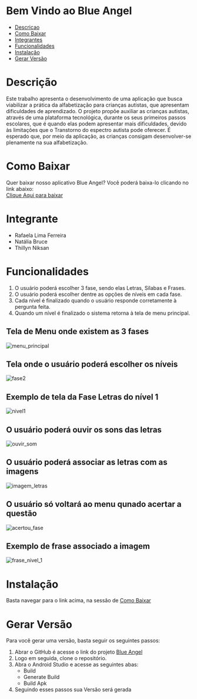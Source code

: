 # Bem Vindo ao Blue Angel
<ul>
  <li><a href="#description">Descricao</a></br></li>
  <li><a href="#how_to_download">Como Baixar</a></br></li>
  <li><a href="#members">Integrantes</a></br></li>
  <li><a href="#functionalities">Funcionalidades</a></br></li>
  <li><a href="#installation">Instalação</a></br></li>
  <li><a href="#generate_version">Gerar Versão</a></br></li>
</ul>

<h1 id="description">Descrição</h1>
Este trabalho apresenta o desenvolvimento de uma aplicação que busca viabilizar a prática da alfabetização para crianças autistas, que apresentam dificuldades de aprendizado. O projeto propõe auxiliar as crianças autistas, através de uma plataforma tecnológica, durante os seus primeiros passos escolares, que é quando elas podem apresentar mais dificuldades, devido às limitações que o Transtorno do espectro autista pode oferecer. É esperado que, por meio da aplicação, as crianças consigam desenvolver-se plenamente na sua alfabetização.


<h1 id="how_to_download">Como Baixar</h1>
Quer baixar nosso aplicativo Blue Angel? Você poderá baixa-lo clicando no link abaixo:</br>
<a href="https://drive.google.com/file/d/16dTsSlY014ofuW-9J-gsUD2vFwFWCQEd/view?usp=drivesdk" target="_blank">Clique Aqui para baixar</a>

<h1 id="members">Integrante</h1>
<ul>
  <li>Rafaela Lima Ferreira</li>
  <li>Natália Bruce</li>
  <li>Thillyn Niksan</li>
</ul>


<h1 id="functionalities">Funcionalidades</h1>
<ol>
  <li>O usuário poderá escolher 3 fase, sendo elas Letras, Sílabas e Frases.</li>
  <li>O usuário poderá escolher dentre as opções de níveis em cada fase.</li>
  <li>Cada nível é finalizado quando o usuário responde corretamente à pergunta feita.</li>
  <li>Quando um nível é finalizado o sistema retorna à tela de menu principal.</li>
</ol>

## Tela de Menu onde existem as 3 fases
![menu_principal](https://github.com/Thiilyn/Blue-Angel/blob/master/menu_principal.PNG)

## Tela onde o usuário poderá escolher os níveis
![fase2](https://github.com/Thiilyn/Blue-Angel/blob/master/fase2.PNG)

## Exemplo de tela da Fase Letras do nível 1
![nivel1](https://github.com/Thiilyn/Blue-Angel/blob/master/nivel1.PNG)

## O usuário poderá ouvir os sons das letras
![ouvir_som](https://github.com/Thiilyn/Blue-Angel/blob/master/ouvir_som.PNG)

## O usuário poderá associar as letras com as imagens
![imagem_letras](https://github.com/Thiilyn/Blue-Angel/blob/master/imagem_letras.PNG)

## O usuário só voltará ao menu qunado acertar a questão
![acertou_fase](https://github.com/Thiilyn/Blue-Angel/blob/master/acertou_fase.PNG)

## Exemplo de frase associado a imagem
![frase_nivel_1](https://github.com/Thiilyn/Blue-Angel/blob/master/frase_nivel_1.PNG)

<h1 id="installation">Instalação</h1>
Basta navegar para o link acima, na sessão de <a href="#how_to_download">Como Baixar</a>

<h1 id="generate_version">Gerar Versão</h1>
Para você gerar uma versão, basta seguir os seguintes passos:
<ol>
  <li>Abrar o GitHub é acesse o link do projeto <a href="https://github.com/Thiilyn/Blue-Angel">Blue Angel</a></li>
  <li>Logo em seguida, clone o repositório.</li>
  <li>Abra o Android Studio e acesse as seguintes abas: 
    <ul>
    <li>Build</li>
    <li>Generate Build</li>
    <li>Build Apk</li>
    </ul>
  <li>Seguindo esses passos sua Versão será gerada</li>
</ol>
